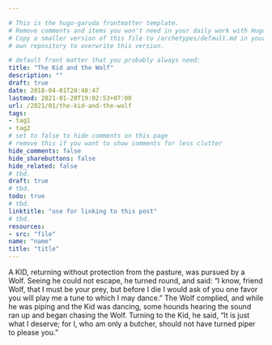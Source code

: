 ```yaml
---

# This is the hugo-garuda frontmatter template.
# Remove comments and items you won't need in your daily work with Hugo.
# Copy a smaller version of this file to /archetypes/default.md in your
# own repository to overwrite this version.

# default front matter that you probably always need:
title: "The Kid and the Wolf"
description: ""
draft: true
date: 2018-04-01T20:48:47
lastmod: 2021-01-20T19:02:53+07:00
url: /2021/01/the-kid-and-the-wolf
tags:
- tag1
- tag2
# set to false to hide comments on this page
# remove this if you want to show comments for less clutter
hide_comments: false
hide_sharebuttons: false
hide_related: false
# tbd.
draft: true
# tbd.
todo: true
# tbd.
linktitle: "use for linking to this post"
# tbd.
resources:
- src: "file"
name: "name"
title: "title"
---
```




A KID, returning without protection from the pasture, was pursued by a Wolf. Seeing he could not escape, he turned round, and said: “I know, friend Wolf, that I must be your prey, but before I die I would ask of you one favor you will play me a tune to which I may dance.” The Wolf complied, and while he was piping and the Kid was dancing, some hounds hearing the sound ran up and began chasing the Wolf. Turning to the Kid, he said, “It is just what I deserve; for I, who am only a butcher, should not have turned piper to please you.”
